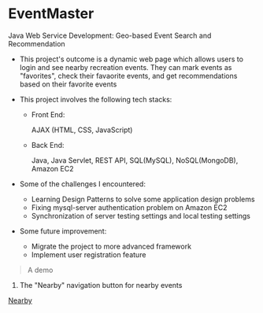 # EventMaster
Java Web Service Development: Geo-based Event Search and Recommendation



- This project's outcome is a dynamic web page which allows users to login and see nearby recreation events. They can mark events as "favorites", check their favaorite events, and get recommendations based on their favorite events

- This project involves the following tech stacks:

  - Front End:

    AJAX (HTML, CSS, JavaScript)

  - Back End:

    Java, Java Servlet, REST API, SQL(MySQL), NoSQL(MongoDB), Amazon EC2

- Some of the challenges I encountered:

  - Learning Design Patterns to solve some application design problems
  - Fixing mysql-server authentication problem on Amazon EC2
  - Synchronization of server testing settings and local testing settings

- Some future improvement:
  - Migrate the project to more advanced framework
  - Implement user registration feature



> A demo

1. The "Nearby" navigation button for nearby events

[Nearby](https://github.com/Tianhao-Li/EventMaster/blob/main/NearByEvents.jpg)
